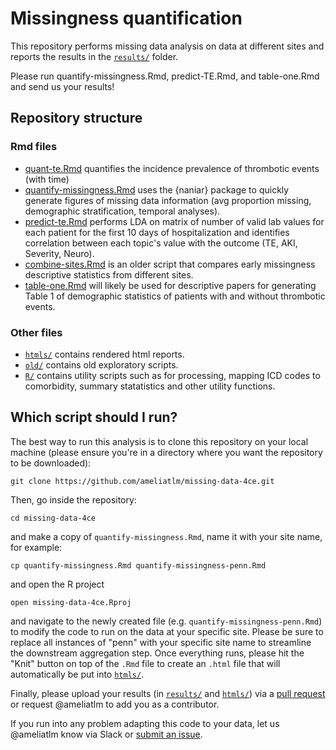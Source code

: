 # Missingness quantification

This repository performs missing data analysis on data at different sites and reports the results in the [`results/`](results/) folder.

Please run quantify-missingness.Rmd, predict-TE.Rmd, and table-one.Rmd and send us your results!

## Repository structure

### Rmd files

- [quant-te.Rmd](quant-te.Rmd) quantifies the incidence prevalence of thrombotic events (with time)
- [quantify-missingness.Rmd](quantify-missingness.Rmd) uses the {naniar} package to quickly generate figures of missing data information (avg proportion missing, demographic stratification, temporal analyses).
- [predict-te.Rmd](predict-te.Rmd) performs LDA on matrix of number of valid lab values for each patient for the first 10 days of hospitalization and identifies correlation between each topic's value with the outcome (TE, AKI, Severity, Neuro).
- [combine-sites.Rmd](combine-sites.Rmd) is an older script that compares early missingness descriptive statistics from different sites.
- [table-one.Rmd](table-one.Rmd) will likely be used for descriptive papers for generating Table 1 of demographic statistics of patients with and without thrombotic events.

### Other files

- [`htmls/`](htmls/) contains rendered html reports.
- [`old/`](old/) contains old exploratory scripts.
- [`R/`](R/) contains utility scripts such as for processing, mapping ICD codes to comorbidity, summary statatistics and other utility functions.

## Which script should I run?

The best way to run this analysis is to clone this repository on your local machine
(please ensure you're in a directory where you want the repository to be downloaded):

```git clone https://github.com/ameliatlm/missing-data-4ce.git```

Then, go inside the repository:

```cd missing-data-4ce```

and make a copy of `quantify-missingness.Rmd`, name it with your site name, for example:

```cp quantify-missingness.Rmd quantify-missingness-penn.Rmd```

and open the R project

```open missing-data-4ce.Rproj```

and navigate to the newly created file (e.g. `quantify-missingness-penn.Rmd`) to modify the code to run on the data at your specific site.
Please be sure to replace all instances of "penn" with your specific site name to streamline the downstream aggregation step.
Once everything runs, please hit the "Knit" button on top of the `.Rmd` file to create an `.html` file that will automatically be put into [`htmls/`](htmls/).

Finally, please upload your results (in [`results/`](results/) and [`htmls/`](htmls/)) via a [pull request](https://github.com/ameliatlm/missing-data-4ce/pulls) or request @ameliatlm to add you as a contributor.

If you run into any problem adapting this code to your data, let us @ameliatlm know via Slack or [submit an issue](https://github.com/ameliatlm/missing-data-4ce/issues/new).
